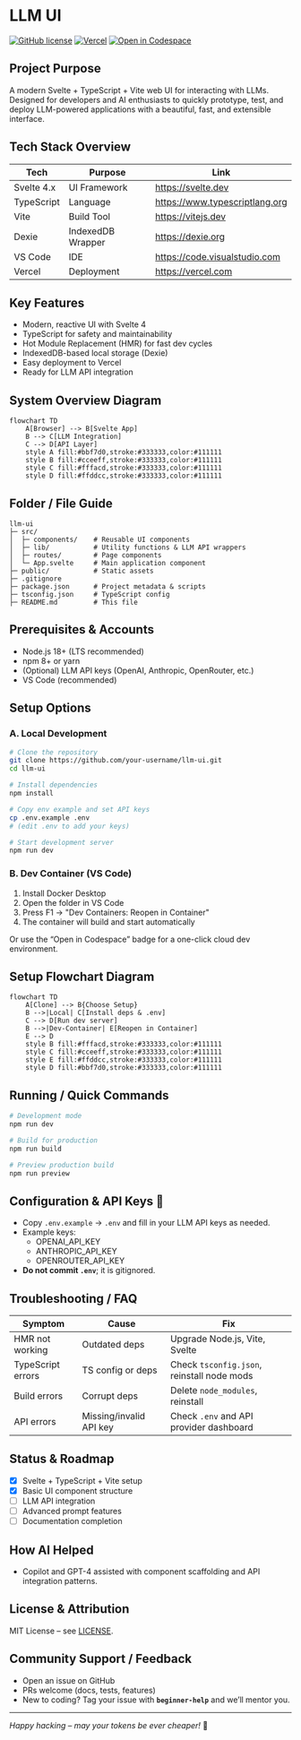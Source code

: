 # LLM UI

[![GitHub license](https://img.shields.io/github/license/your-username/llm-ui)](https://github.com/your-username/llm-ui/blob/master/LICENSE)
[![Vercel](https://vercelbadge.vercel.app/api/your-username/llm-ui)](https://llm-ui.vercel.app)
[![Open in Codespace](https://img.shields.io/badge/-Open%20in%20Codespace-181717?logo=github)](https://github.com/codespaces/new?repo=your-username%2Fllm-ui)

## Project Purpose

A modern Svelte + TypeScript + Vite web UI for interacting with LLMs. Designed for developers and AI enthusiasts to quickly prototype, test, and deploy LLM-powered applications with a beautiful, fast, and extensible interface.

## Tech Stack Overview

| Tech         | Purpose            | Link                                               |
| ------------|------------------- |----------------------------------------------------|
| Svelte 4.x  | UI Framework       | https://svelte.dev                                 |
| TypeScript  | Language           | https://www.typescriptlang.org                     |
| Vite        | Build Tool         | https://vitejs.dev                                 |
| Dexie       | IndexedDB Wrapper  | https://dexie.org                                  |
| VS Code     | IDE                | https://code.visualstudio.com                      |
| Vercel      | Deployment         | https://vercel.com                                 |

## Key Features

- Modern, reactive UI with Svelte 4
- TypeScript for safety and maintainability
- Hot Module Replacement (HMR) for fast dev cycles
- IndexedDB-based local storage (Dexie)
- Easy deployment to Vercel
- Ready for LLM API integration

## System Overview Diagram

```mermaid
flowchart TD
    A[Browser] --> B[Svelte App]
    B --> C[LLM Integration]
    C --> D[API Layer]
    style A fill:#bbf7d0,stroke:#333333,color:#111111
    style B fill:#cceeff,stroke:#333333,color:#111111
    style C fill:#fffacd,stroke:#333333,color:#111111
    style D fill:#ffddcc,stroke:#333333,color:#111111
```

## Folder / File Guide

```
llm-ui
├─ src/
│  ├─ components/    # Reusable UI components
│  ├─ lib/           # Utility functions & LLM API wrappers
│  ├─ routes/        # Page components
│  └─ App.svelte     # Main application component
├─ public/           # Static assets
├─ .gitignore
├─ package.json      # Project metadata & scripts
├─ tsconfig.json     # TypeScript config
├─ README.md         # This file
```

## Prerequisites & Accounts

- Node.js 18+ (LTS recommended)
- npm 8+ or yarn
- (Optional) LLM API keys (OpenAI, Anthropic, OpenRouter, etc.)
- VS Code (recommended)

## Setup Options

### A. Local Development

```bash
# Clone the repository
git clone https://github.com/your-username/llm-ui.git
cd llm-ui

# Install dependencies
npm install

# Copy env example and set API keys
cp .env.example .env
# (edit .env to add your keys)

# Start development server
npm run dev
```

### B. Dev Container (VS Code)

1. Install Docker Desktop
2. Open the folder in VS Code
3. Press F1 → "Dev Containers: Reopen in Container"
4. The container will build and start automatically

Or use the “Open in Codespace” badge for a one-click cloud dev environment.

## Setup Flowchart Diagram

```mermaid
flowchart TD
    A[Clone] --> B{Choose Setup}
    B -->|Local| C[Install deps & .env]
    C --> D[Run dev server]
    B -->|Dev-Container| E[Reopen in Container]
    E --> D
    style B fill:#fffacd,stroke:#333333,color:#111111
    style C fill:#cceeff,stroke:#333333,color:#111111
    style E fill:#ffddcc,stroke:#333333,color:#111111
    style D fill:#bbf7d0,stroke:#333333,color:#111111
```

## Running / Quick Commands

```bash
# Development mode
npm run dev

# Build for production
npm run build

# Preview production build
npm run preview
```

## Configuration & API Keys 🔑

- Copy `.env.example` → `.env` and fill in your LLM API keys as needed.
- Example keys:
  - OPENAI_API_KEY
  - ANTHROPIC_API_KEY
  - OPENROUTER_API_KEY
- **Do not commit `.env`**; it is gitignored.

## Troubleshooting / FAQ

| Symptom                   | Cause                   | Fix                                        |
|---------------------------|-------------------------|---------------------------------------------|
| HMR not working           | Outdated deps           | Upgrade Node.js, Vite, Svelte               |
| TypeScript errors         | TS config or deps       | Check `tsconfig.json`, reinstall node mods  |
| Build errors              | Corrupt deps            | Delete `node_modules`, reinstall            |
| API errors                | Missing/invalid API key | Check `.env` and API provider dashboard     |

## Status & Roadmap

- [x] Svelte + TypeScript + Vite setup
- [x] Basic UI component structure
- [ ] LLM API integration
- [ ] Advanced prompt features
- [ ] Documentation completion

## How AI Helped

- Copilot and GPT-4 assisted with component scaffolding and API integration patterns.

## License & Attribution

MIT License – see [LICENSE](LICENSE).

## Community Support / Feedback

- Open an issue on GitHub
- PRs welcome (docs, tests, features)
- New to coding? Tag your issue with **`beginner-help`** and we’ll mentor you.

---

*Happy hacking – may your tokens be ever cheaper!* 🎉
